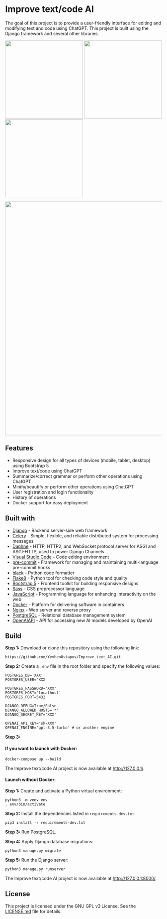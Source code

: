 # Improve text/code AI

The goal of this project is to provide a user-friendly interface for editing and modifying text and code using ChatGPT. This project is built using the Django framework and several other libraries.

<p float="center", align="justify">
  <img src="https://github.com/TBR-Group-software/improve-text-AI-app/blob/main/images/mob%201.gif" width="250" />

  <img src="https://github.com/TBR-Group-software/improve-text-AI-app/blob/main/images/mob%202.gif" width="250" />
     
  <img src="https://github.com/TBR-Group-software/improve-text-AI-app/blob/main/images/mob%203.gif" width="250" />
</p>
<p>
  <img src="https://github.com/TBR-Group-software/improve-text-AI-app/blob/main/images/desk_improve_ai.gif" width="750" />
</p>


## Features

- Responsive design for all types of devices (mobile, tablet, desktop) using Bootstrap 5
- Improve text/code using ChatGPT
- Summarize/correct grammar or perform other operations using ChatGPT
- Minify/beautify or perform other operations using ChatGPT
- User registration and login functionality
- History of operations
- Docker support for easy deployment

## Built with

- [Django](https://www.djangoproject.com/) - Backend server-side web framework
- [Celery](https://docs.celeryq.dev/en/stable/) - Simple, flexible, and reliable distributed system for processing messages
- [Daphne](https://github.com/django/daphne/) - HTTP, HTTP2, and WebSocket protocol server for ASGI and ASGI-HTTP, used to power Django Channels
- [Visual Studio Code](https://code.visualstudio.com/) - Code editing environment
- [pre-commit](https://pre-commit.com/) - Framework for managing and maintaining multi-language pre-commit hooks
- [black](https://github.com/psf/black) - Python code formatter
- [Flake8](https://github.com/pycqa/flake8) - Python tool for checking code style and quality
- [Bootstrap 5](https://getbootstrap.com/) - Frontend toolkit for building responsive designs
- [Sass](https://sass-lang.com/) - CSS preprocessor language
- [JavaScript](https://www.ecma-international.org/publications-and-standards/standards/ecma-262/) - Programming language for enhancing interactivity on the web
- [Docker](https://www.docker.com/) - Platform for delivering software in containers
- [Nginx](https://www.nginx.com/) - Web server and reverse proxy
- [PostgreSQL](https://www.postgresql.org/) - Relational database management system
- [OpenAIAPI](https://beta.openai.com/) - API for accessing new AI models developed by OpenAI

## Build

**Step 1:**
Download or clone this repository using the following link:

```
https://github.com/YevhenOstapov/Improve_text_AI.git
```

**Step 2:**
Create a `.env` file in the root folder and specify the following values:

```
POSTGRES_DB='XXX'
POSTGRES_USER='XXX

POSTGRES_PASSWORD='XXX'
POSTGRES_HOST='localhost'
POSTGRES_PORT=5432

DJANGO_DEBUG=True/False
DJANGO_ALLOWED_HOSTS='*'
DJANGO_SECRET_KEY='XXX'

OPENAI_API_KEY='sk-XXX'
OPENAI_ENGINE='gpt-3.5-turbo' # or another engine
```

**Step 3:**
#### If you want to launch with Docker:

```
docker-compose up --build
```

The Improve text/code AI project is now available at http://127.0.0.1/.

#### Launch without Docker:

**Step 1:**
Create and activate a Python virtual environment:

```
python3 -m venv env
. env/bin/activate
```

**Step 2:**
Install the dependencies listed in `requirements-dev.txt`:

```
pip3 install -r requirements-dev.txt
```

**Step 3:**
Run PostgreSQL.

**Step 4:**
Apply Django database migrations:

```
python3 manage.py migrate
```

**Step 5:**
Run the Django server:

```
python3 manage.py runserver
```

The Improve text/code AI project is now available at http://127.0.0.1:8000/.

## License
This project is licensed under the GNU GPL v3 License. See the [LICENSE.md](https://github.com/YevhenOstapov/Improve_text_AI/blob/master/LICENSE) file for details.
